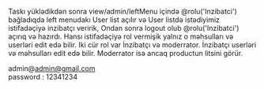Taskı yüklədikdən sonra view/admin/leftMenu içində @rolu('Inzibatci') bağladıqda left menudakı User list açılır və User listdə istədiyimiz istifadəçiyə inzibatçı veririk, Ondan sonra logout olub @rolu('Inzibatci') açırıq və hazırdı. Hansı istifadəçiyə rol vermişik yalnız o məhsulları və userləri edit edə bilir. Iki cür rol var İnzibatçı və moderrator. İnzibatçı userləri və məhsulları edit edə bilir. Moderrator isə ancaq productun litsini görür. 

admin@admin@gmail.com   
password : 12341234






